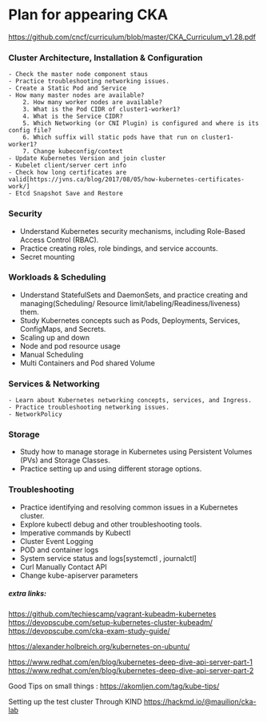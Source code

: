 # Plan for appearing CKA

https://github.com/cncf/curriculum/blob/master/CKA_Curriculum_v1.28.pdf

### Cluster Architecture, Installation & Configuration

    - Check the master node component staus
    - Practice troubleshooting networking issues.
    - Create a Static Pod and Service
    - How many master nodes are available?
        2. How many worker nodes are available?
        3. What is the Pod CIDR of cluster1-worker1?
        4. What is the Service CIDR?
        5. Which Networking (or CNI Plugin) is configured and where is its config file?
        6. Which suffix will static pods have that run on cluster1-worker1?
        7. Change kubeconfig/context
    - Update Kubernetes Version and join cluster
    - Kubelet client/server cert info
    - Check how long certificates are valid[https://jvns.ca/blog/2017/08/05/how-kubernetes-certificates-work/]
    - Etcd Snapshot Save and Restore

### Security

- Understand Kubernetes security mechanisms, including Role-Based Access Control (RBAC).
- Practice creating roles, role bindings, and service accounts.
- Secret mounting

### Workloads & Scheduling

- Understand StatefulSets and DaemonSets, and practice creating and managing(Scheduling/ Resource limit/labeling/Readiness/liveness) them.
- Study Kubernetes concepts such as Pods, Deployments, Services, ConfigMaps, and Secrets.
- Scaling up and down
- Node and pod resource usage
- Manual Scheduling
- Multi Containers and Pod shared Volume

### Services & Networking

    - Learn about Kubernetes networking concepts, services, and Ingress.
    - Practice troubleshooting networking issues.
    - NetworkPolicy

### Storage

- Study how to manage storage in Kubernetes using Persistent Volumes (PVs) and Storage Classes.
- Practice setting up and using different storage options.

### Troubleshooting

- Practice identifying and resolving common issues in a Kubernetes cluster.
- Explore kubectl debug and other troubleshooting tools.
- Imperative commands by Kubectl
- Cluster Event Logging
- POD and container logs
- System service status and logs[systemctl , journalctl]
- Curl Manually Contact API
- Change kube-apiserver parameters

##### extra links:

https://github.com/techiescamp/vagrant-kubeadm-kubernetes
https://devopscube.com/setup-kubernetes-cluster-kubeadm/
https://devopscube.com/cka-exam-study-guide/

https://alexander.holbreich.org/kubernetes-on-ubuntu/

https://www.redhat.com/en/blog/kubernetes-deep-dive-api-server-part-1
https://www.redhat.com/en/blog/kubernetes-deep-dive-api-server-part-2

Good Tips on small things :
https://akomljen.com/tag/kube-tips/

Setting up the test cluster Through KIND
https://hackmd.io/@mauilion/cka-lab
